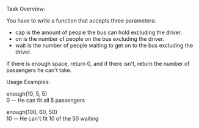 Task Overview:

You have to write a function that accepts three parameters:

- cap is the amount of people the bus can hold excluding the driver.
- on is the number of people on the bus excluding the driver.
- wait is the number of people waiting to get on to the bus excluding the driver.

If there is enough space, return 0, and if there isn't, return the number of passengers he can't take.

Usage Examples:  

enough(10, 5, 5)  
0 -- He can fit all 5 passengers  

enough(100, 60, 50)  
10 -- He can't fit 10 of the 50 waiting
